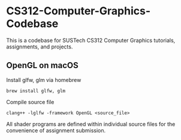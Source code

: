 # CS312-Computer-Graphics-Codebase

This is a codebase for SUSTech CS312 Computer Graphics tutorials, assignments, and projects.

## OpenGL on macOS

Install glfw, glm via homebrew

```shell
brew install glfw, glm
```

Compile source file

```shell
clang++ -lglfw -framework OpenGL <source_file>
```

All shader programs are defined within individual source files for the convenience of assignment submission.
